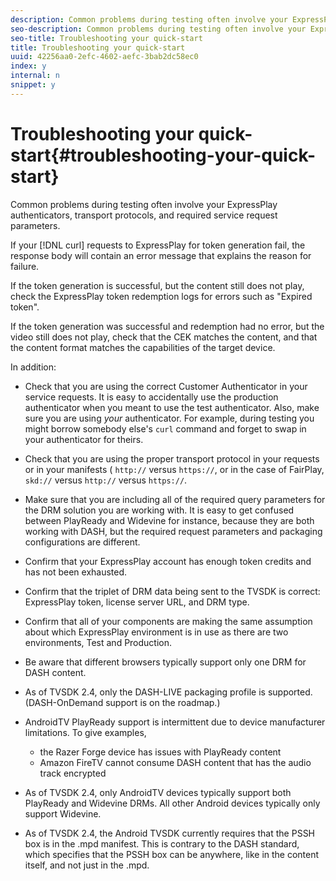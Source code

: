 ```yaml
---
description: Common problems during testing often involve your ExpressPlay authenticators, transport protocols, and required service request parameters.
seo-description: Common problems during testing often involve your ExpressPlay authenticators, transport protocols, and required service request parameters.
seo-title: Troubleshooting your quick-start
title: Troubleshooting your quick-start
uuid: 42256aa0-2efc-4602-aefc-3bab2dc58ec0
index: y
internal: n
snippet: y
---
```


# Troubleshooting your quick-start{#troubleshooting-your-quick-start}

Common problems during testing often involve your ExpressPlay authenticators, transport protocols, and required service request parameters.

If your [!DNL curl] requests to ExpressPlay for token generation fail, the response body will contain an error message that explains the reason for failure.

If the token generation is successful, but the content still does not play, check the ExpressPlay token redemption logs for errors such as "Expired token".

If the token generation was successful and redemption had no error, but the video still does not play, check that the CEK matches the content, and that the content format matches the capabilities of the target device.

In addition:

* Check that you are using the correct Customer Authenticator in your service requests. It is easy to accidentally use the production authenticator when you meant to use the test authenticator. Also, make sure you are using *your* authenticator. For example, during testing you might borrow somebody else's `curl` command and forget to swap in your authenticator for theirs. 

* Check that you are using the proper transport protocol in your requests or in your manifests ( `http://` versus `https://`, or in the case of FairPlay, `skd://` versus `http://` versus `https://`. 

* Make sure that you are including all of the required query parameters for the DRM solution you are working with. It is easy to get confused between PlayReady and Widevine for instance, because they are both working with DASH, but the required request parameters and packaging configurations are different. 
* Confirm that your ExpressPlay account has enough token credits and has not been exhausted. 
* Confirm that the triplet of DRM data being sent to the TVSDK is correct: ExpressPlay token, license server URL, and DRM type. 
* Confirm that all of your components are making the same assumption about which ExpressPlay environment is in use as there are two environments, Test and Production. 
* Be aware that different browsers typically support only one DRM for DASH content. 
* As of TVSDK 2.4, only the DASH-LIVE packaging profile is supported. (DASH-OnDemand support is on the roadmap.) 
* AndroidTV PlayReady support is intermittent due to device manufacturer limitations. To give examples,

    * the Razer Forge device has issues with PlayReady content 
    * Amazon FireTV cannot consume DASH content that has the audio track encrypted

* As of TVSDK 2.4, only AndroidTV devices typically support both PlayReady and Widevine DRMs. All other Android devices typically only support Widevine. 
* As of TVSDK 2.4, the Android TVSDK currently requires that the PSSH box is in the .mpd manifest. This is contrary to the DASH standard, which specifies that the PSSH box can be anywhere, like in the content itself, and not just in the .mpd.

